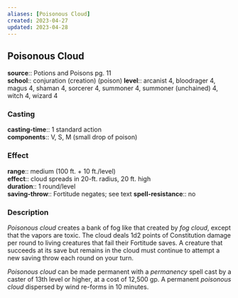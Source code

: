 ```yaml
---
aliases: [Poisonous Cloud]
created: 2023-04-27
updated: 2023-04-28
---
```


## Poisonous Cloud

**source**:: Potions and Poisons pg. 11  
**school**:: conjuration (creation) (poison)
**level**:: arcanist 4, bloodrager 4, magus 4, shaman 4, sorcerer 4, summoner 4, summoner (unchained) 4, witch 4, wizard 4

### Casting

**casting-time**:: 1 standard action  
**components**:: V, S, M (small drop of poison)

### Effect

**range**:: medium (100 ft. + 10 ft./level)  
**effect**:: cloud spreads in 20-ft. radius, 20 ft. high  
**duration**:: 1 round/level  
**saving-throw**:: Fortitude negates; see text
**spell-resistance**:: no

### Description

*Poisonous cloud* creates a bank of fog like that created by *fog cloud*, except that the vapors are toxic. The cloud deals 1d2 points of Constitution damage per round to living creatures that fail their Fortitude saves. A creature that succeeds at its save but remains in the cloud must continue to attempt a new saving throw each round on your turn.  
  
*Poisonous cloud* can be made permanent with a *permanency* spell cast by a caster of 13th level or higher, at a cost of 12,500 gp. A permanent *poisonous cloud* dispersed by wind re-forms in 10 minutes.
